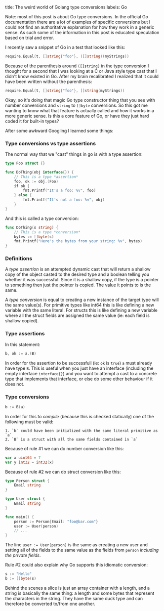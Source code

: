 title: The weird world of Golang type conversions
labels: Go

Note: most of this post is about Go type conversions. In the official Go
documentation there are a lot of examples of specific conversions but I could
not find an authoritative explanation for how they work in a generic sense. As
such some of the information in this post is educated speculation based on
trial and error.

I recently saw a snippet of Go in a test that looked like this:

```go
require.Equal(t, []string{"foo"}, ([]string)(myStrings))
```

Because of the parenthesis around `([]string)` in the type conversion I thought
for a second that I was looking at a C or Java style type cast that I didn't
know existed in Go. After my brain recalibrated I realized that it could have
been written without the parenthesis:

```go
require.Equal(t, []string{"foo"}, []string(myStrings))
```

Okay, so it's doing that magic Go type constructor thing that you see with
number conversions and `string` to `[]byte` conversions. So this got me wanting
to know what that feature is actually called and how it works in a more generic
sense. Is this a core feature of Go, or have they just hard coded it for
built-in types?

After some awkward Googling I learned some things:

### Type conversions vs type assertions

The normal way that we "cast" things in go is with a type assertion:

```go
type Foo struct {}

func DoThing(obj interface{}) {
    // This is a type *assertion*
    foo, ok := obj.(Foo)
    if ok {
        fmt.Printf("It's a foo: %v", foo)
    } else {
        fmt.Printf("It's not a foo: %v", obj)
    }
}
```

And this is called a type conversion:

```go
func DoThing(s string) {
    // This is a type *conversion*
    bytes := []byte(s)
    fmt.Printf("Here's the bytes from your string: %v", bytes)
}
```

### Definitions

A *type assertion* is an attempted dynamic cast that will return a shallow
copy of the object casted to the desired type and a boolean telling you whether
it was successful. Since it is a shallow copy, if the type is a pointer to
something then just the pointer is copied. The value it points to is the same.

A *type conversion* is equal to creating a new instance of the target type will
the same value(s). For primitive types like int64 this is like defining a new
variable with the same literal. For structs this is like defining a new
variable where all the struct fields are assigned the same value (ie: each
field is shallow copied).

### Type assertions

In this statement:

```go
b, ok := a.(B)
```

In order for the assertion to be successfull (ie: `ok` is `true`) `a` must
already have type `B`. This is useful when you just have an interface
(including the empty interface `interface{}`) and you want to attempt a cast to
a concrete type that implements that interface, or else do some other behaviour
if it does not.

### Type conversions

```go
b := B(a)
```

In order for this to *compile* (because this is checked statically) one of the
following must be valid:

    1. `b` could have been initialized with the same literal primitive as `a`
    2. `B` is a struct with all the same fields contained in `a`

Because of rule #1 we can do number conversion like this:

```go
var x uint64 = 7
var y int32 = int32(x)
```

Because of rule #2 we can do struct conversion like this:

```go
type Person struct {
    Email string
}

type User struct {
    Email string
}

func main() {
    person := Person{Email: "foo@bar.com"}
    user := User(person)
    // ...
}
```

The line `user := User(person)` is the same as creating a new user and setting
all of the fields to the same value as the fields from `person` *including the
private fields*.

Rule #2 could also explain why Go supports this idiomatic conversion:

```go
s := "Hello"
b := []byte(s)
```

Behind the scenes a slice is just an array container with a length, and a
string is basically the same thing: a length and some bytes that represent the
characters in the string. They have the same duck type and can therefore be
converted to/from one another.
